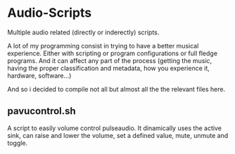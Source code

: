 # Audio-Scripts
Multiple audio related (directly or inderectly) scripts.

A lot of my programming consist in trying to have a better musical experience. Either with scripting or program configurations or full fledge programs. And it can affect any part of the process (getting the music, having the proper classification and metadata, how you experience it, hardware, software...)

And so i decided to compile not all but almost all the the relevant files here.

## pavucontrol.sh
A script to easily volume control pulseaudio. It dinamically uses the active sink, can raise and lower the volume, set a defined value, mute, unmute and toggle.
